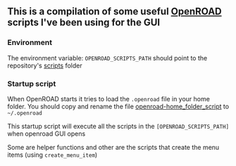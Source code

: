 ## This is a compilation of some useful [OpenROAD](https://github.com/The-OpenROAD-Project/OpenROAD) scripts I've been using for the GUI

### Environment
The environment variable: `OPENROAD_SCRIPTS_PATH` should point to the repository's [scripts](scripts/) folder

### Startup script
When OpenROAD starts it tries to load the `.openroad` file in your home folder. 
You should copy and rename the file [openroad-home_folder_script](openroad-home_folder_script) to `~/.openroad`

This startup script will execute all the scripts in the `[OPENROAD_SCRIPTS_PATH]` when openroad GUI opens

Some are helper functions and other are the scripts that create the menu items (using `create_menu_item`)





